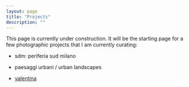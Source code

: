 ```yaml
---
layout: page
title: "Projects"
description: ""
---
```


This page is currently under construction. It will be the starting page for a few photographic projects that I am currently curating:

* sdm: periferia sud milano

* paesaggi urbani / urban landscapes

* [valentina](project-valentina.html)

<!-- * [test GalleryView](test-galleryview.html) -->

<!-- ### [sdm: periferia sud milano](project-sdm.html)

### [paesaggi urbani / urban landscapes](project-milano.html)

 -->